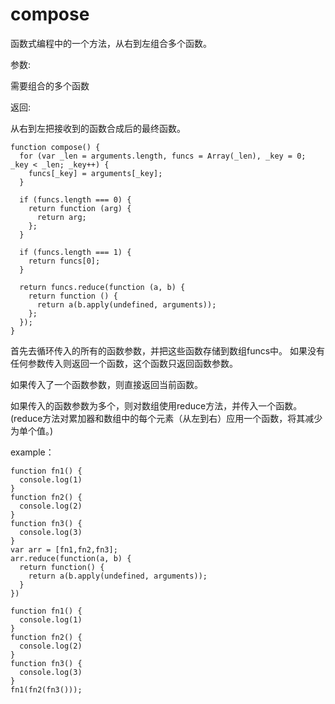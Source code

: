 # compose
函数式编程中的一个方法，从右到左组合多个函数。

参数:

需要组合的多个函数

返回:

从右到左把接收到的函数合成后的最终函数。

```apple js
function compose() {
  for (var _len = arguments.length, funcs = Array(_len), _key = 0; _key < _len; _key++) {
    funcs[_key] = arguments[_key];
  }

  if (funcs.length === 0) {
    return function (arg) {
      return arg;
    };
  }

  if (funcs.length === 1) {
    return funcs[0];
  }

  return funcs.reduce(function (a, b) {
    return function () {
      return a(b.apply(undefined, arguments));
    };
  });
}
```
首先去循环传入的所有的函数参数，并把这些函数存储到数组funcs中。
如果没有任何参数传入则返回一个函数，这个函数只返回函数参数。

如果传入了一个函数参数，则直接返回当前函数。

如果传入的函数参数为多个，则对数组使用reduce方法，并传入一个函数。(reduce方法对累加器和数组中的每个元素（从左到右）应用一个函数，将其减少为单个值。)

example：
```apple js
function fn1() {
  console.log(1)
}
function fn2() {
  console.log(2)
}
function fn3() {
  console.log(3)
}
var arr = [fn1,fn2,fn3];
arr.reduce(function(a, b) {
  return function() {
    return a(b.apply(undefined, arguments));
  }
})
```

```apple js
function fn1() {
  console.log(1)
}
function fn2() {
  console.log(2)
}
function fn3() {
  console.log(3)
}
fn1(fn2(fn3()));
```